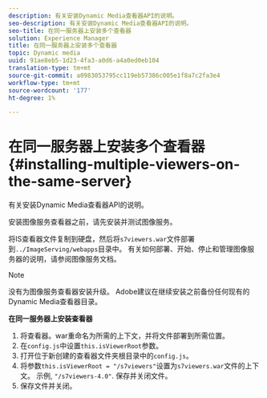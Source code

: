 ```yaml
---
description: 有关安装Dynamic Media查看器API的说明。
seo-description: 有关安装Dynamic Media查看器API的说明。
seo-title: 在同一服务器上安装多个查看器
solution: Experience Manager
title: 在同一服务器上安装多个查看器
topic: Dynamic media
uuid: 91ae8eb5-1d23-4fa3-a0d6-a4a0ed0eb104
translation-type: tm+mt
source-git-commit: a0983053795cc119eb57386c005e1f8a7c2fa3e4
workflow-type: tm+mt
source-wordcount: '177'
ht-degree: 1%

---
```



# 在同一服务器上安装多个查看器{#installing-multiple-viewers-on-the-same-server}

<!-- Updated June 1, 2020 from https://wiki.corp.adobe.com/pages/viewpage.action?spaceKey=scene7qa&title=s7Viewers%2C+S7SDK%2C+S7OnDemand+Release+Notes - Contact is Sasha -->

有关安装Dynamic Media查看器API的说明。

安装图像服务查看器之前，请先安装并测试图像服务。

将IS查看器文件复制到硬盘，然后将`s7viewers.war`文件部署到`../ImageServing/webapps`目录中。 有关如何部署、开始、停止和管理图像服务器的说明，请参阅图像服务文档。

>[!NOTE]
>
>没有为图像服务查看器安装升级。 Adobe建议在继续安装之前备份任何现有的Dynamic Media查看器目录。

**在同一服务器上安装查看器**

1. 将查看器。war重命名为所需的上下文，并将文件部署到所需位置。
1. 在`config.js`中设置`this.isViewerRoot`参数。
1. 打开位于新创建的查看器文件夹根目录中的`config.js`。
1. 将参数`this.isViewerRoot = "/s7viewers"`设置为`s7viewers.war`文件的上下文。 示例, `"/s7viewers-4.0"`. 保存并关闭文件。
1. 保存文件并关闭。
